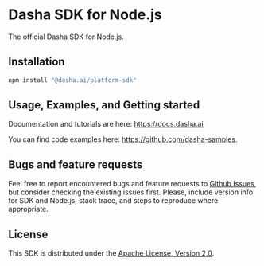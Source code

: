 # Dasha SDK for Node.js
The official Dasha SDK for Node.js.

## Installation

```sh
npm install "@dasha.ai/platform-sdk"
```
## Usage, Examples, and Getting started
Documentation and tutorials are here: https://docs.dasha.ai

You can find code examples here: https://github.com/dasha-samples.

## Bugs and feature requests
Feel free to report encountered bugs and feature requests to [Github Issues](https://github.com/dasha-ai/dasha/issues), but consider checking the existing issues first. Please, include version info for SDK and Node.js, stack trace, and steps to reproduce where appropriate.

## License
This SDK is distributed under the
[Apache License, Version 2.0](http://www.apache.org/licenses/LICENSE-2.0).
